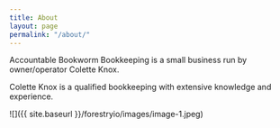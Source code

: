 ```yaml
---
title: About
layout: page
permalink: "/about/"
---
```

Accountable Bookworm Bookkeeping is a small business run by owner/operator Colette Knox.

Colette Knox is a qualified bookkeeping with extensive knowledge and experience.

![]({{ site.baseurl }}/forestryio/images/image-1.jpeg)


